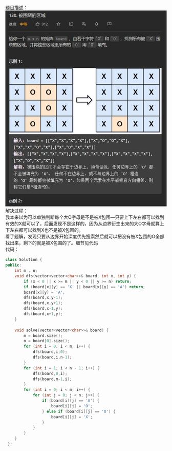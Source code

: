 题目描述：  
![image](/basical/matrix/image/image8.png)  
解决过程：  
我本来以为可以单独判断每个大O字母是不是被X包围—只要上下左右都可以找到有效的X就可以了，后面发现不是这样的，因为从边界衍生出来的大O字母就算上下左右都可以找到X也不是被X包围的。  
看了题解，发现只要从边界开始深度优先搜索然后就可以把没有被X包围的O全部找出来，剩下的就是被X包围的了。细节见代码  
代码：  
```cpp
class Solution {
public:
    int m , n;
    void dfs(vector<vector<char>>& board, int x, int y) {
        if (x < 0 || x >= m || y < 0 || y >= n) return;
        if (board[x][y] == 'X' || board[x][y] == 'A') return;
        board[x][y] = 'A';
        dfs(board,x,y-1);
        dfs(board,x,y+1);
        dfs(board,x-1,y);
        dfs(board,x+1,y);
    }

    void solve(vector<vector<char>>& board) {
        m = board.size();
        n = board[0].size();
        for (int i = 0; i < m; i++) {
            dfs(board,i,0);
            dfs(board,i,n-1);
        }
        for (int i = 1; i < n - 1; i++) {
            dfs(board,0,i);
            dfs(board,m-1,i);
        }
        for (int i = 0; i < m; i++) {
            for (int j = 0; j < n; j++) {
                if (board[i][j] == 'A') {
                    board[i][j] = 'O';
                } else if (board[i][j] == 'O') {
                    board[i][j] = 'X';
                }
            }
        }
    }
 };
```